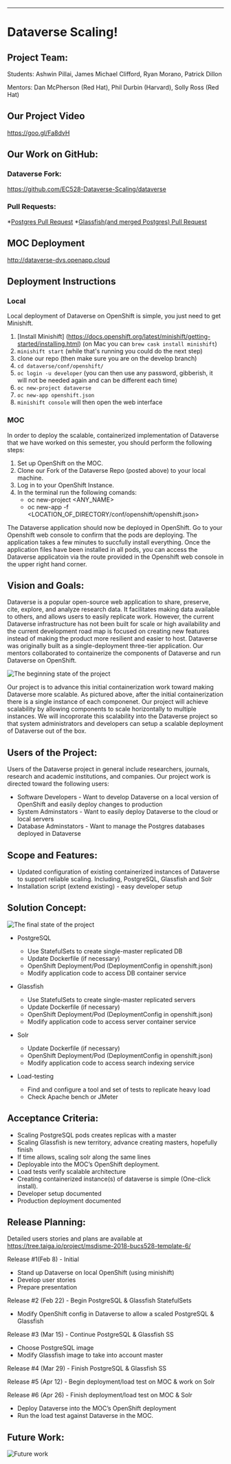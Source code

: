 ﻿** **

# Dataverse Scaling!

## Project Team: 

Students: Ashwin Pillai, James Michael Clifford, Ryan Morano, Patrick Dillon

Mentors: Dan McPherson (Red Hat), Phil Durbin (Harvard), Solly Ross (Red Hat)

## Our Project Video
https://goo.gl/Fa8dvH

## Our Work on GitHub:
### Dataverse Fork:
https://github.com/EC528-Dataverse-Scaling/dataverse
### Pull Requests:
*[Postgres Pull Request](https://github.com/IQSS/dataverse/pull/4599)
*[Glassfish(and merged Postgres) Pull Request](https://github.com/IQSS/dataverse/pull/4626)

## MOC Deployment
http://dataverse-dvs.openapp.cloud 

##  Deployment Instructions

### Local

Local deployment of Dataverse on OpenShift is simple, you just need to get Minishift.

1. [Install Minishift] (https://docs.openshift.org/latest/minishift/getting-started/installing.html) (on Mac you can `brew cask install minishift`)
2. `minishift start` (while that's running you could do the next step)
3. clone our repo (then make sure you are on the develop branch)
4. `cd dataverse/conf/openshift/`
5. `oc login -u developer` (you can then use any password, gibberish, it will not be needed again and can be different each time)
6. `oc new-project dataverse`
7. `oc new-app openshift.json`
8. `minishift console` will then open the web interface


### MOC

In order to deploy the scalable, containerized implementation of Dataverse that we have worked on this semester, you should perform the following steps:

1. Set up OpenShift on the MOC.
2. Clone our Fork of the Dataverse Repo (posted above) to your local machine.
3. Log in to your OpenShift Instance. 
4. In the terminal run the following comands:
     - oc new-project <ANY_NAME>
     - oc new-app -f <LOCATION_OF_DIRECTORY/conf/openshift/openshift.json>

The Dataverse application should now be deployed in OpenShift. Go to your Openshift web console to confirm that the pods are deploying. The application takes a few minutes to succfully install everything. Once the application files have been installed in all pods, you can access the Dataverse applicatoin via the route provided in the Openshift web console in the upper right hand corner.      

## Vision and Goals:

Dataverse is a popular open-source web application to share, preserve, cite, explore, and analyze research data. It facilitates making data available to others, and allows users to easily replicate work. However, the current Dataverse infrastructure has not been built for scale or high availability and the current development road map is focused on creating new features instead of making the product more resilient and easier to host. Dataverse was originally built as a single-deployment three-tier application. Our mentors collaborated to containerize the components of Dataverse and run Dataverse on OpenShift.

![The beginning state of the project](https://github.com/BU-NU-CLOUD-SP18/Dataverse-Scaling/blob/master/project_initial.png)

Our project is to advance this initial containerization work toward making Dataverse more scalable. As pictured above, after the initial containerization there is a single instance of each componenet. Our project will achieve scalability by allowing components to scale horizontally to multiple instances. We will incoprorate this scalability into the Dataverse project so that system administrators and developers can setup a scalable deployment of Dataverse out of the box.


## Users of the Project:

Users of the Dataverse project in general include researchers, journals, research and academic institutions, and companies. Our project work is directed toward the following users:

- Software Developers - Want to develop Dataverse on a local version of OpenShift and easily deploy changes to production
- System Adminstators - Want to easily deploy Dataverse to the cloud or local servers
- Database Adminstators - Want to manage the Postgres databases deployed in Dataverse


## Scope and Features:

 - Updated configuration of existing containerized instances of Dataverse to support reliable scaling.  Including, PostgreSQL, Glassfish and Solr
 - Installation script (extend existing) - easy developer setup

## Solution Concept:
![The final state of the project](https://github.com/BU-NU-CLOUD-SP18/Dataverse-Scaling/blob/master/project_final.png)

- PostgreSQL
  - Use StatefulSets to create single-master replicated DB
  - Update Dockerfile (if necessary)
  - OpenShift Deployment/Pod (DeploymentConfig in openshift.json)
  - Modify application code to access DB container service
  
- Glassfish
  - Use StatefulSets to create single-master replicated servers
  - Update Dockerfile (if necessary)
  - OpenShift Deployment/Pod (DeploymentConfig in openshift.json)
  - Modify application code to access server container service
- Solr
  - Update Dockerfile (if necessary)
  - OpenShift Deployment/Pod (DeploymentConfig in openshift.json)
  - Modify application code to access search indexing service
- Load-testing
  - Find and configure a tool and set of tests to replicate heavy load
  - Check Apache bench or JMeter

## Acceptance Criteria:
 - Scaling PostgreSQL pods creates replicas with a master
 - Scaling Glassfish is new territory, advance creating masters, hopefully finish
 - If time allows, scaling solr along the same lines
 - Deployable into the MOC’s OpenShift deployment.
 - Load tests verify scalable architecture
 - Creating containerized instance(s) of dataverse is simple (One-click install).
 - Developer setup documented
 - Production deployment documented

## Release Planning:

Detailed users stories and plans are available at https://tree.taiga.io/project/msdisme-2018-bucs528-template-6/ 

Release #1(Feb 8) - Initial
 - Stand up Dataverse on local OpenShift (using minishift)
 - Develop user stories
 - Prepare presentation

Release #2 (Feb 22) - Begin PostgreSQL & Glassfish StatefulSets
 - Modify OpenShift config in Dataverse to allow a scaled PostgreSQL & Glassfish

Release #3 (Mar 15) - Continue PostgreSQL & Glassfish SS
 - Choose PostgreSQL image
 - Modify Glassfish image to take into account master

Release #4 (Mar 29) - Finish PostgreSQL & Glassfish SS


Release #5 (Apr 12) - Begin deployment/load test on MOC & work on Solr


Release #6 (Apr 26) - Finish deployment/load test on MOC & Solr
 - Deploy Dataverse into the MOC’s OpenShift deployment
 - Run the load test against Dataverse in the MOC.

## Future Work:
![Future work](https://github.com/BU-NU-CLOUD-SP18/Dataverse-Scaling/blob/master/project_future.png)
